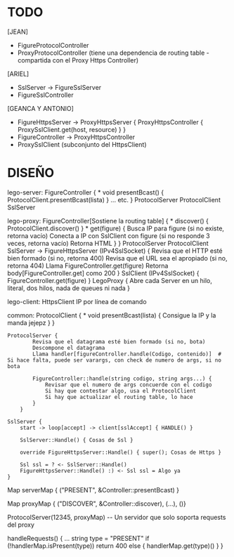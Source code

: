 # TODO

[JEAN]
* FigureProtocolController
* ProxyProtocolController (tiene una dependencia de routing table - compartida con el Proxy Https Controller)

[ARIEL]
* SslServer -> FigureSslServer
* FigureSslController

[GEANCA Y ANTONIO]
* FigureHttpsServer -> ProxyHttpsServer { ProxyHttpsController { ProxySslClient.get(host, resource) } }
* FigureController -> ProxyHttpsController
* ProxySslClient (subconjunto del HttpsClient)

# DISEÑO

lego-server:
    FigureController {
        * void presentBcast() { ProtocolClient.presentBcast(lista) }
        ... etc.
    }
    ProtocolServer
    ProtocolClient
    SslServer 

lego-proxy:
    FigureController[Sostiene la routing table] {
        * discover() { ProtocolClient.discover() }
        * get(figure) {
            Busca IP para figure (si no existe, retorna vacío)
            Conecta a IP con SslClient con figure (si no responde 3 veces, retorna vacío)
            Retorna HTML
        }
    }
    ProtocolServer
    ProtocolClient
    SslServer -> FigureHttpsServer (IPv4SslSocket) {
        Revisa que el HTTP esté bien formado (si no, retorna 400)
        Revisa que el URL sea el apropiado (si no, retorna 404)
        Llama FigureController.get(figure)
        Retorna body[FigureController.get] como 200
    }
    SslClient (IPv4SslSocket) { FigureController.get(figure) }
    LegoProxy {
        Abre cada Server en un hilo, literal, dos hilos, nada de queues ni nada
    }

lego-client:
    HttpsClient 
    IP por línea de comando

common:
    ProtocolClient {
        * void presentBcast(lista) { Consigue la IP y la manda jejepz }
    }

    ProtocolServer {
            Revisa que el datagrama esté bien formado (si no, bota)
            Descompone el datagrama
            Llama handler[figureController.handle(Codigo, contenido)]  # Si hace falta, puede ser varargs, con check de numero de args, si no bota
    
            FigureController::handle(string codigo, string args...) {
                Revisar que el numero de args concuerde con el codigo
                Si hay que contestar algo, usa el ProtocolClient
                Si hay que actualizar el routing table, lo hace
            }
        }
    
    SslServer {
        start -> loop[accept] -> client[sslAccept] { HANDLE() }
    
        SslServer::Handle() { Cosas de Ssl }
        
        override FigureHttpsServer::Handle() { super(); Cosas de Https }
        
        Ssl ssl = ? <- SslServer::Handle()
        FigureHttpsServer::Handle() :) <- Ssl ssl = Algo ya
    }

Map serverMap { ("PRESENT", &Controller::presentBcast) }

Map proxyMap { ("DISCOVER", &Controller::discover), (...), ()}

ProtocolServer(12345, proxyMap) -- Un servidor que solo soporta requests del proxy

handleRequests() {
    ...
    string type = "PRESENT"
    if (!handlerMap.isPresent(type)) return 400
    else {
        handlerMap.get(type)()
    }
}